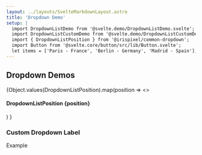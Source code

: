 ```yaml
---
layout: ../layouts/SvelteMarkdownLayout.astro
title: 'Dropdown Demo'
setup: |
  import DropdownListDemo from '@svelte.demo/DropdownListDemo.svelte';
  import DropdownListCustomDemo from '@svelte.demo/DropdownListCustomDemo.svelte';
  import { DropdownListPosition } from '@irispixel/common-dropdown';
  import Button from '@svelte.core/button/src/lib/Button.svelte';
  let items = ['Paris - France', 'Berlin - Germany', 'Madrid - Spain'];
---
```


## Dropdown Demos

{Object.values(DropdownListPosition).map(position =>
<>

<h4>DropdownListPosition {position}</h4>
<DropdownListDemo position={position} items={items} client:visible>
</DropdownListDemo>
</>
)
}

### Custom Dropdown Label

Example

<DropdownListCustomDemo client:visible />
